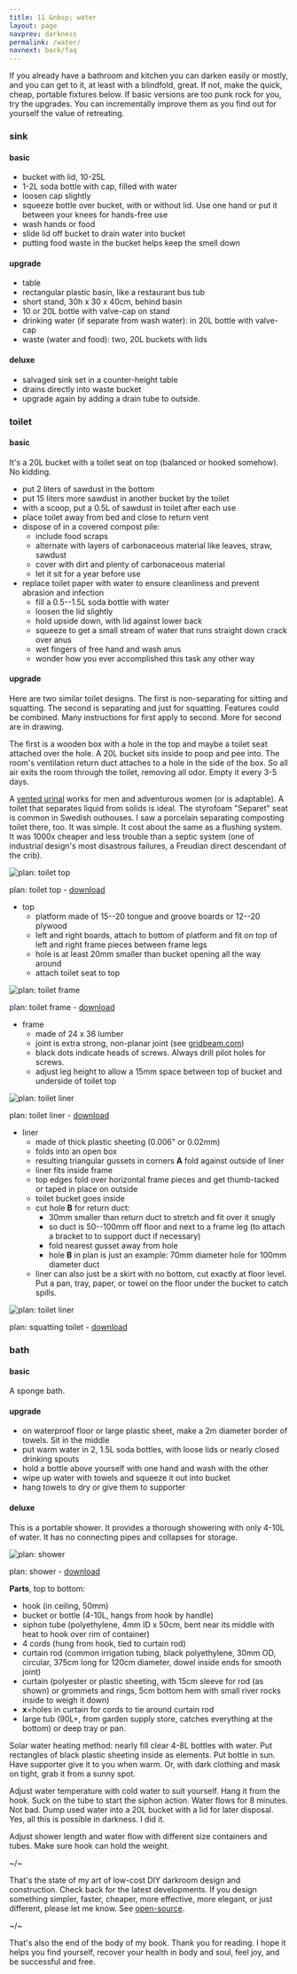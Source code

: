 ```yaml
---
title: 11 &nbsp; water
layout: page
navprev: darkness
permalink: /water/
navnext: back/faq
---
```


If you already have a bathroom and kitchen you can darken easily or mostly, and you can get to it, at least with a blindfold, great. If not, make the quick, cheap, portable fixtures below. If basic versions are too punk rock for you, try the upgrades. You can incrementally improve them as you find out for yourself the value of retreating.

### sink

#### basic

- bucket with lid, 10-25L
- 1-2L soda bottle with cap, filled with water
- loosen cap slightly
- squeeze bottle over bucket, with or without lid. Use one hand or put it between your knees for hands-free use
- wash hands or food
- slide lid off bucket to drain water into bucket
- putting food waste in the bucket helps keep the smell down

#### upgrade

- table
- rectangular plastic basin, like a restaurant bus tub
- short stand, 30h x 30 x 40cm, behind basin
- 10 or 20L bottle with valve-cap on stand
- drinking water (if separate from wash water): in 20L bottle with valve-cap
- waste (water and food): two, 20L buckets with lids

#### deluxe

- salvaged sink set in a counter-height table
- drains directly into waste bucket
- upgrade again by adding a drain tube to outside. 

### toilet

#### basic

It's a 20L bucket with a toilet seat on top (balanced or hooked somehow). No kidding.
    
- put 2 liters of sawdust in the bottom
- put 15 liters more sawdust in another bucket by the toilet
- with a scoop, put a 0.5L of sawdust in toilet after each use
- place toilet away from bed and close to return vent
- dispose of in a covered compost pile:
    - include food scraps 
    - alternate with layers of carbonaceous material like leaves, straw, sawdust
    - cover with dirt and plenty of carbonaceous material
    - let it sit for a year before use
- replace toilet paper with water to ensure cleanliness and prevent abrasion and infection
    - fill a 0.5--1.5L soda bottle with water
    - loosen the lid slightly
    - hold upside down, with lid against lower back
    - squeeze to get a small stream of water that runs straight down crack over anus
    - wet fingers of free hand and wash anus
    - wonder how you ever accomplished this task any other way

#### upgrade

Here are two similar toilet designs. The first is non-separating for sitting and squatting. The second is separating and just for squatting. Features could be combined. Many instructions for first apply to second. More for second are in drawing.

The first is a wooden box with a hole in the top and maybe a toilet seat attached over the hole. A 20L bucket sits inside to poop and pee into. The room's ventilation return duct attaches to a hole in the side of the box. So all air exits the room through the toilet, removing all odor. Empty it every 3-5 days.

A [vented urinal](/reports/2x3-day#mechanical-report) works for men and adventurous women (or is adaptable). A toilet that separates liquid from solids is ideal. The styrofoam "Separet" seat is common in Swedish outhouses. I saw a porcelain separating composting toilet there, too. It was simple. It cost about the same as a flushing system. It was 1000x cheaper and less trouble than a septic system (one of industrial design's most disastrous failures, a Freudian direct descendant of the crib).

<!--&nbsp;-->

![plan: toilet top](/img/plan/image/toilet-top.png)

plan: toilet top - [download](/img/plan/toilet-top.pdf)

<!--&nbsp;-->

- top
    - platform made of 15--20 tongue and groove boards or 12--20 plywood
    - left and right boards, attach to bottom of platform and fit on top of left and right frame pieces between frame legs
    - hole is at least 20mm smaller than bucket opening all the way around 
    - attach toilet seat to top 

![plan: toilet frame](/img/plan/image/toilet-frame.png)

plan: toilet frame - [download](/img/plan/toilet-frame.pdf)

<!--&nbsp;-->

- frame
    - made of 24 x 36 lumber
    - joint is extra strong, non-planar joint (see [gridbeam.com](https://gridbeam.com))
    - black dots indicate heads of screws. Always drill pilot holes for screws.
    - adjust leg height to allow a 15mm space between top of bucket and underside of toilet top

![plan: toilet liner](/img/plan/image/toilet-liner.png)

plan: toilet liner - [download](/img/plan/toilet-liner.pdf)

<!--&nbsp;-->

- liner
    - made of thick plastic sheeting (0.006" or 0.02mm)
    - folds into an open box
    - resulting triangular gussets in corners **A** fold against outside of liner
    - liner fits inside frame
    - top edges fold over horizontal frame pieces and get thumb-tacked or taped in place on outside
    - toilet bucket goes inside 
    - cut hole **B** for return duct: 
        - 30mm smaller than return duct to stretch and fit over it snugly
        - so duct is 50--100mm off floor and next to a frame leg (to attach a bracket to to support duct if necessary) 
        - fold nearest gusset away from hole
        - hole **B** in plan is just an example: 70mm diameter hole for 100mm diameter duct
	- liner can also just be a skirt with no bottom, cut exactly at floor level. Put a pan, tray, paper, or towel on the floor under the bucket to catch spills.
	
<!--&nbsp;-->

![plan: toilet liner](/img/plan/image/toilet-squat.png)

plan: squatting toilet - [download](/img/plan/toilet-squat.pdf)

### bath

#### basic

A sponge bath.

#### upgrade

- on waterproof floor or large plastic sheet, make a 2m diameter border of towels. Sit in the middle 
- put warm water in 2, 1.5L soda bottles, with loose lids or nearly closed drinking spouts
- hold a bottle above yourself with one hand and wash with the other
- wipe up water with towels and squeeze it out into bucket
- hang towels to dry or give them to supporter

#### deluxe

This is a portable shower. It provides a thorough showering with only 4-10L of water. It has no connecting pipes and collapses for storage. 

![plan: shower](/img/plan/image/shower.png)

plan: shower - [download](/img/plan/shower.pdf)

<!--pagebreak-->

**Parts**, top to bottom:

- hook (in ceiling, 50mm)
- bucket or bottle (4-10L, hangs from hook by handle)
- siphon tube (polyethylene, 4mm ID x 50cm, bent near its middle with heat to hook over rim of container)
- 4 cords (hung from hook, tied to curtain rod)
- curtain rod (common irrigation tubing, black polyethylene, 30mm OD, circular, 375cm long for 120cm diameter, dowel inside ends for smooth joint)
- curtain (polyester or plastic sheeting, with 15cm sleeve for rod (as shown) or grommets and rings, 5cm bottom hem with small river rocks inside to weigh it down)
- **x**=holes in curtain for cords to tie around curtain rod
- large tub (90L+, from garden supply store, catches everything at the bottom) or deep tray or pan.

Solar water heating method: nearly fill clear 4-8L bottles with water. Put rectangles of black plastic sheeting inside as elements. Put bottle in sun. Have supporter give it to you when warm. Or, with dark clothing and mask on tight, grab it from a sunny spot.

Adjust water temperature with cold water to suit yourself. Hang it from the hook. Suck on the tube to start the siphon action. Water flows for 8 minutes. Not bad. Dump used water into a 20L bucket with a lid for later disposal. Yes, all this is possible in darkness. I did it.

Adjust shower length and water flow with different size containers and tubes. Make sure hook can hold the weight.

~/~

That's the state of my art of low-cost DIY darkroom design and construction. Check back for the latest developments. If you design something simpler, faster, cheaper, more effective, more elegant, or just different, please let me know. See [open-source](/front/introduction#open-source).

~/~

That's also the end of the body of my book. Thank you for reading. I hope it helps you find yourself, recover your health in body and soul, feel joy, and be successful and free.

